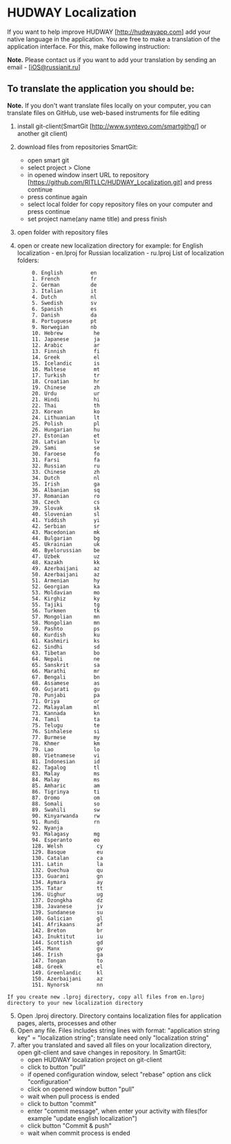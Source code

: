HUDWAY Localization
===

If you want to help improve HUDWAY [http://hudwayapp.com] add your native language in the application. 
You are free to make a translation of the application interface. 
For this, make following instruction:

**Note.** Please contact us if you want to add your translation by sending an email - [iOS@russianit.ru]

To translate the application you should be:
---

**Note.** If you don't want translate files locally on your computer, you can translate files on GitHub, use web-based instruments for file editing

1. install git-client(SmartGit [http://www.syntevo.com/smartgithg/] or another git client)
2. download files from repositories
	SmartGit:
	- open smart git
	- select project > Clone
	- in opened window insert URL to repository [https://github.com/RITLLC/HUDWAY_Localization.git] and press continue
	- press continue again
	- select local folder for copy repository files on your computer and press continue
	- set project name(any name title) and press finish

3. open folder with repository files
4. open or create new localization directory
	for example: 
		for English localization - en.lproj
		for Russian localization - ru.lproj
	List of localization folders:
```
		0. English         en
		1. French          fr
		2. German          de
		3. Italian         it
		4. Dutch           nl
		5. Swedish         sv
		6. Spanish         es
		7. Danish          da
		8. Portuguese      pt
		9. Norwegian       nb
		10. Hebrew          he
		11. Japanese        ja
		12. Arabic          ar
		13. Finnish         fi
		14. Greek           el
		15. Icelandic       is
		16. Maltese         mt
		17. Turkish         tr
		18. Croatian        hr
		19. Chinese         zh
		20. Urdu            ur
		21. Hindi           hi
		22. Thai            th
		23. Korean          ko
		24. Lithuanian      lt
		25. Polish          pl
		26. Hungarian       hu
		27. Estonian        et
		28. Latvian         lv
		29. Sami            se
		30. Faroese         fo
		31. Farsi           fa
		32. Russian         ru
		33. Chinese         zh
		34. Dutch           nl
		35. Irish           ga
		36. Albanian        sq
		37. Romanian        ro
		38. Czech           cs
		39. Slovak          sk
		40. Slovenian       sl
		41. Yiddish         yi
		42. Serbian         sr
		43. Macedonian      mk
		44. Bulgarian       bg
		45. Ukrainian       uk
		46. Byelorussian    be
		47. Uzbek           uz
		48. Kazakh          kk
		49. Azerbaijani     az
		50. Azerbaijani     az
		51. Armenian        hy
		52. Georgian        ka
		53. Moldavian       mo
		54. Kirghiz         ky
		55. Tajiki          tg
		56. Turkmen         tk
		57. Mongolian       mn
		58. Mongolian       mn
		59. Pashto          ps
		60. Kurdish         ku
		61. Kashmiri        ks
		62. Sindhi          sd
		63. Tibetan         bo
		64. Nepali          ne
		65. Sanskrit        sa
		66. Marathi         mr
		67. Bengali         bn
		68. Assamese        as
		69. Gujarati        gu
		70. Punjabi         pa
		71. Oriya           or
		72. Malayalam       ml
		73. Kannada         kn
		74. Tamil           ta
		75. Telugu          te
		76. Sinhalese       si
		77. Burmese         my
		78. Khmer           km
		79. Lao             lo
		80. Vietnamese      vi
		81. Indonesian      id
		82. Tagalog         tl
		83. Malay           ms
		84. Malay           ms
		85. Amharic         am
		86. Tigrinya        ti
		87. Oromo           om
		88. Somali          so
		89. Swahili         sw
		90. Kinyarwanda     rw
		91. Rundi           rn
		92. Nyanja            
		93. Malagasy        mg
		94. Esperanto       eo
		128. Welsh           cy
		129. Basque          eu
		130. Catalan         ca
		131. Latin           la
		132. Quechua         qu
		133. Guarani         gn
		134. Aymara          ay
		135. Tatar           tt
		136. Uighur          ug
		137. Dzongkha        dz
		138. Javanese        jv
		139. Sundanese       su
		140. Galician        gl
		141. Afrikaans       af
		142. Breton          br
		143. Inuktitut       iu
		144. Scottish        gd
		145. Manx            gv
		146. Irish           ga
		147. Tongan          to
		148. Greek           el
		149. Greenlandic     kl
		150. Azerbaijani     az
		151. Nynorsk         nn
 ```
 	If you create new .lproj directory, copy all files from en.lproj directory to your new localization directory

5. Open .lproj directory. Directory contains localization files for application pages, alerts, processes and other
6. Open any file. Files includes string lines with format:
	"application string key" = "localization string";
	translate need only "localization string"
7. after you translated and saved all files on your localization directory, open git-client and save changes in repository.
	In SmartGit:
	- open HUDWAY localization project on git-client
	- click to button "pull"
	- if opened configuration window, select "rebase" option ans click "configuration"
	- click on opened window button "pull"
	- wait when pull process is ended
	- click to button "commit"
	- enter "commit message", when enter your activity with files(for example "update english localization")
	- click button "Commit & push"
	- wait when commit process is ended
